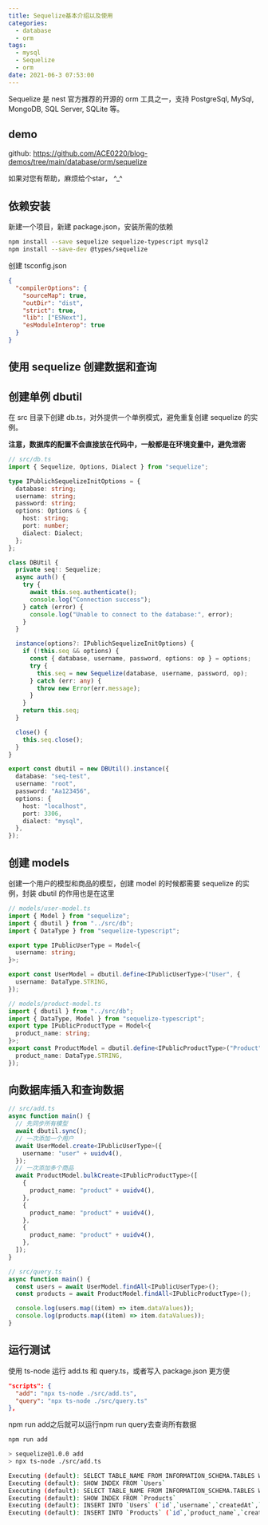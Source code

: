 ```yaml
---
title: Sequelize基本介绍以及使用
categories:
  - database
  - orm
tags:
  - mysql
  - Sequelize
  - orm
date: 2021-06-3 07:53:00
---
```


Sequelize 是 nest 官方推荐的开源的 orm 工具之一，支持 PostgreSql, MySql, MongoDB, SQL Server, SQLite 等。

<!-- more -->

## demo

github: https://github.com/ACE0220/blog-demos/tree/main/database/orm/sequelize

如果对您有帮助，麻烦给个star， ^_^

## 依赖安装

新建一个项目，新建 package.json，安装所需的依赖

```sh
npm install --save sequelize sequelize-typescript mysql2
npm install --save-dev @types/sequelize
```

创建 tsconfig.json

```json
{
  "compilerOptions": {
    "sourceMap": true,
    "outDir": "dist",
    "strict": true,
    "lib": ["ESNext"],
    "esModuleInterop": true
  }
}
```

## 使用 sequelize 创建数据和查询

## 创建单例 dbutil

在 src 目录下创建 db.ts，对外提供一个单例模式，避免重复创建 sequelize 的实例。

**注意，数据库的配置不会直接放在代码中，一般都是在环境变量中，避免泄密**

```typescript
// src/db.ts
import { Sequelize, Options, Dialect } from "sequelize";

type IPublichSequelizeInitOptions = {
  database: string;
  username: string;
  password: string;
  options: Options & {
    host: string;
    port: number;
    dialect: Dialect;
  };
};

class DBUtil {
  private seq!: Sequelize;
  async auth() {
    try {
      await this.seq.authenticate();
      console.log("Connection success");
    } catch (error) {
      console.log("Unable to connect to the database:", error);
    }
  }

  instance(options?: IPublichSequelizeInitOptions) {
    if (!this.seq && options) {
      const { database, username, password, options: op } = options;
      try {
        this.seq = new Sequelize(database, username, password, op);
      } catch (err: any) {
        throw new Error(err.message);
      }
    }
    return this.seq;
  }

  close() {
    this.seq.close();
  }
}

export const dbutil = new DBUtil().instance({
  database: "seq-test",
  username: "root",
  password: "Aa123456",
  options: {
    host: "localhost",
    port: 3306,
    dialect: "mysql",
  },
});
```

## 创建 models

创建一个用户的模型和商品的模型，创建 model 的时候都需要 sequelize 的实例，封装 dbutil 的作用也是在这里

```typescript
// models/user-model.ts
import { Model } from "sequelize";
import { dbutil } from "../src/db";
import { DataType } from "sequelize-typescript";

export type IPublicUserType = Model<{
  username: string;
}>;

export const UserModel = dbutil.define<IPublicUserType>("User", {
  username: DataType.STRING,
});
```

```typescript
// models/product-model.ts
import { dbutil } from "../src/db";
import { DataType, Model } from "sequelize-typescript";
export type IPublicProductType = Model<{
  product_name: string;
}>;
export const ProductModel = dbutil.define<IPublicProductType>("Product", {
  product_name: DataType.STRING,
});
```

## 向数据库插入和查询数据

```typescript
// src/add.ts
async function main() {
  // 先同步所有模型
  await dbutil.sync();
  // 一次添加一个用户
  await UserModel.create<IPublicUserType>({
    username: "user" + uuidv4(),
  });
  // 一次添加多个商品
  await ProductModel.bulkCreate<IPublicProductType>([
    {
      product_name: "product" + uuidv4(),
    },
    {
      product_name: "product" + uuidv4(),
    },
    {
      product_name: "product" + uuidv4(),
    },
  ]);
}
```

```typescript
// src/query.ts
async function main() {
  const users = await UserModel.findAll<IPublicUserType>();
  const products = await ProductModel.findAll<IPublicProductType>();

  console.log(users.map((item) => item.dataValues));
  console.log(products.map((item) => item.dataValues));
}
```

## 运行测试

使用 ts-node 运行 add.ts 和 query.ts，或者写入 package.json 更方便

```json
"scripts": {
  "add": "npx ts-node ./src/add.ts",
  "query": "npx ts-node ./src/query.ts"
},
```

npm run add之后就可以运行npm run query去查询所有数据

```sh
npm run add

> sequelize@1.0.0 add
> npx ts-node ./src/add.ts

Executing (default): SELECT TABLE_NAME FROM INFORMATION_SCHEMA.TABLES WHERE TABLE_TYPE = 'BASE TABLE' AND TABLE_NAME = 'Users' AND TABLE_SCHEMA = 'seq-test'
Executing (default): SHOW INDEX FROM `Users`
Executing (default): SELECT TABLE_NAME FROM INFORMATION_SCHEMA.TABLES WHERE TABLE_TYPE = 'BASE TABLE' AND TABLE_NAME = 'Products' AND TABLE_SCHEMA = 'seq-test'
Executing (default): SHOW INDEX FROM `Products`
Executing (default): INSERT INTO `Users` (`id`,`username`,`createdAt`,`updatedAt`) VALUES (DEFAULT,?,?,?);
Executing (default): INSERT INTO `Products` (`id`,`product_name`,`createdAt`,`updatedAt`) VALUES (NULL,'product1f61beaa-d803-4a23-9222-1a364b85fc0d','2023-05-26 02:57:22','2023-05-26 02:57:22'),(NULL,'product65aead3b-deb6-461e-9d4a-a668ef93c4c5','2023-05-26 02:57:22','2023-05-26 02:57:22'),(NULL,'productc93d5d43-1dc2-4d01-bd7a-7fd83718bed0','2023-05-26 02:57:22','2023-05-26 02:57:22');
```

